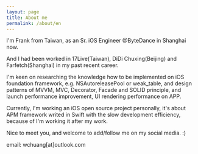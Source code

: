 ```yaml
---
layout: page
title: About me
permalink: /about/en
---
```


I'm Frank from Taiwan, as an Sr. iOS Engineer @ByteDance in Shanghai now.

And I had been worked in 17Live(Taiwan), DiDi Chuxing(Beijing) and Farfetch(Shanghai) in my past recent career.

I'm keen on researching the knowledge how to be implemented on iOS foundation framework, e.g. NSAutoreleasePool or weak_table, and design patterns of MVVM, MVC, Decorator, Facade and SOLID principle, and launch performance improvement, UI rendering performance on APP. 

Currently, I'm working an iOS open source project personally, it's about APM framework writed in Swift with the slow development efficiency, because of I'm working it after my work.

Nice to meet you, and welcome to add/follow me on my social media. :)

email: wchuang[at]outlook.com

